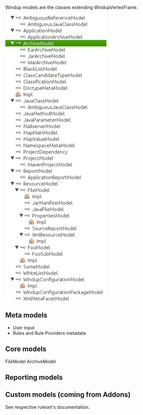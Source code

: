 Windup models are the classes extending WindupVertexFrame.

![Models](img/WindupModels-NbScreenshot.png)

## Meta models
* User input
* Rules and Rule Providers metadata

## Core models
FileModel
ArchiveModel

## Reporting models

## Custom models (coming from Addons)
See respective ruleset's documentation.

